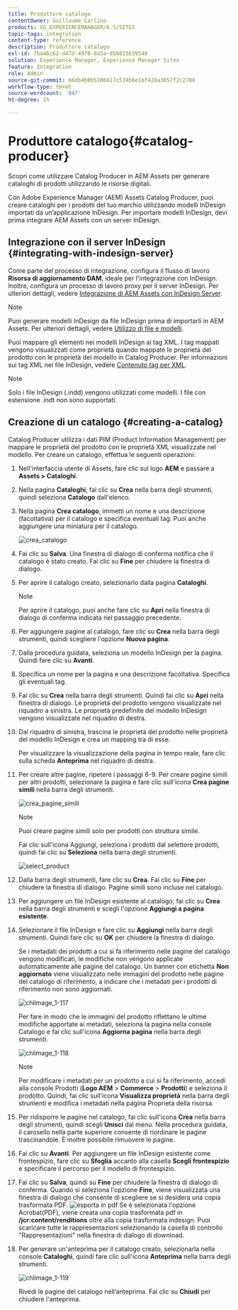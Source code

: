 ```yaml
---
title: Produttore catalogo
contentOwner: Guillaume Carlino
products: SG_EXPERIENCEMANAGER/6.5/SITES
topic-tags: integration
content-type: reference
description: Produttore catalogo
exl-id: 76a46c62-d47d-4970-8a3a-d56015639548
solution: Experience Manager, Experience Manager Sites
feature: Integration
role: Admin
source-git-commit: 66db4b0b5106617c534b6e1bf428a3057f2c2708
workflow-type: tm+mt
source-wordcount: '847'
ht-degree: 1%

---
```


# Produttore catalogo{#catalog-producer}

Scopri come utilizzare Catalog Producer in AEM Assets per generare cataloghi di prodotti utilizzando le risorse digitali.

Con Adobe Experience Manager (AEM) Assets Catalog Producer, puoi creare cataloghi per i prodotti del tuo marchio utilizzando modelli InDesign importati da un’applicazione InDesign. Per importare modelli InDesign, devi prima integrare AEM Assets con un server InDesign.

## Integrazione con il server InDesign {#integrating-with-indesign-server}

Come parte del processo di integrazione, configura il flusso di lavoro **Risorsa di aggiornamento DAM**, ideale per l&#39;integrazione con InDesign. Inoltre, configura un processo di lavoro proxy per il server InDesign. Per ulteriori dettagli, vedere [Integrazione di AEM Assets con InDesign Server](/help/assets/indesign.md).

>[!NOTE]
>
>Puoi generare modelli InDesign da file InDesign prima di importarli in AEM Assets. Per ulteriori dettagli, vedere [Utilizzo di file e modelli](https://helpx.adobe.com/it/indesign/using/files-templates.html).
>
>Puoi mappare gli elementi nei modelli InDesign ai tag XML. I tag mappati vengono visualizzati come proprietà quando mappate le proprietà del prodotto con le proprietà del modello in Catalog Producer. Per informazioni sui tag XML nei file InDesign, vedere [Contenuto tag per XML](https://helpx.adobe.com/it/indesign/using/tagging-content-xml.html).

>[!NOTE]
>
>Solo i file InDesign (.indd) vengono utilizzati come modelli. I file con estensione .indt non sono supportati.

## Creazione di un catalogo {#creating-a-catalog}

Catalog Producer utilizza i dati PIM (Product Information Management) per mappare le proprietà del prodotto con le proprietà XML visualizzate nel modello. Per creare un catalogo, effettua le seguenti operazioni:

1. Nell&#39;interfaccia utente di Assets, fare clic sul logo **AEM** e passare a **Assets > Cataloghi**.
1. Nella pagina **Cataloghi**, fai clic su **Crea** nella barra degli strumenti, quindi seleziona **Catalogo** dall&#39;elenco.
1. Nella pagina **Crea catalogo**, immetti un nome e una descrizione (facoltativa) per il catalogo e specifica eventuali tag. Puoi anche aggiungere una miniatura per il catalogo.

   ![crea_catalogo](assets/create_catalog.png)

1. Fai clic su **Salva**. Una finestra di dialogo di conferma notifica che il catalogo è stato creato. Fai clic su **Fine** per chiudere la finestra di dialogo.
1. Per aprire il catalogo creato, selezionarlo dalla pagina **Cataloghi**.

   >[!NOTE]
   >
   >Per aprire il catalogo, puoi anche fare clic su **Apri** nella finestra di dialogo di conferma indicata nel passaggio precedente.

1. Per aggiungere pagine al catalogo, fare clic su **Crea** nella barra degli strumenti, quindi scegliere l&#39;opzione **Nuova pagina**.
1. Dalla procedura guidata, seleziona un modello InDesign per la pagina. Quindi fare clic su **Avanti**.
1. Specifica un nome per la pagina e una descrizione facoltativa. Specifica gli eventuali tag.
1. Fai clic su **Crea** nella barra degli strumenti. Quindi fai clic su **Apri** nella finestra di dialogo. Le proprietà del prodotto vengono visualizzate nel riquadro a sinistra. Le proprietà predefinite del modello InDesign vengono visualizzate nel riquadro di destra.
1. Dal riquadro di sinistra, trascina le proprietà del prodotto nelle proprietà del modello InDesign e crea un mapping tra di esse.

   Per visualizzare la visualizzazione della pagina in tempo reale, fare clic sulla scheda **Anteprima** nel riquadro di destra.

1. Per creare altre pagine, ripetere i passaggi 6-9. Per creare pagine simili per altri prodotti, selezionare la pagina e fare clic sull&#39;icona **Crea pagine simili** nella barra degli strumenti.

   ![crea_pagine_simili](assets/create_similar_pages.png)

   >[!NOTE]
   >
   >Puoi creare pagine simili solo per prodotti con struttura simile.

   Fai clic sull&#39;icona Aggiungi, seleziona i prodotti dal selettore prodotti, quindi fai clic su **Seleziona** nella barra degli strumenti.

   ![select_product](assets/select_product.png)

1. Dalla barra degli strumenti, fare clic su **Crea**. Fai clic su **Fine** per chiudere la finestra di dialogo. Pagine simili sono incluse nel catalogo.
1. Per aggiungere un file InDesign esistente al catalogo, fai clic su **Crea** nella barra degli strumenti e scegli l&#39;opzione **Aggiungi a pagina esistente**.
1. Selezionare il file InDesign e fare clic su **Aggiungi** nella barra degli strumenti. Quindi fare clic su **OK** per chiudere la finestra di dialogo.

   Se i metadati dei prodotti a cui si fa riferimento nelle pagine del catalogo vengono modificati, le modifiche non vengono applicate automaticamente alle pagine del catalogo. Un banner con etichetta **Non aggiornato** viene visualizzato nelle immagini del prodotto nelle pagine del catalogo di riferimento, a indicare che i metadati per i prodotti di riferimento non sono aggiornati.

   ![chlimage_1-117](assets/chlimage_1-117a.png)

   Per fare in modo che le immagini del prodotto riflettano le ultime modifiche apportate ai metadati, seleziona la pagina nella console Catalogo e fai clic sull&#39;icona **Aggiorna pagina** nella barra degli strumenti.

   ![chlimage_1-118](assets/chlimage_1-118a.png)

   >[!NOTE]
   >
   >Per modificare i metadati per un prodotto a cui si fa riferimento, accedi alla console Prodotti (**Logo AEM** > **Commerce** > **Prodotti**) e seleziona il prodotto. Quindi, fai clic sull&#39;icona **Visualizza proprietà** nella barra degli strumenti e modifica i metadati nella pagina Proprietà della risorsa.

1. Per ridisporre le pagine nel catalogo, fai clic sull&#39;icona **Crea** nella barra degli strumenti, quindi scegli **Unisci** dal menu. Nella procedura guidata, il carosello nella parte superiore consente di riordinare le pagine trascinandole. È inoltre possibile rimuovere le pagine.

1. Fai clic su **Avanti**. Per aggiungere un file InDesign esistente come frontespizio, fare clic su **Sfoglia** accanto alla casella **Scegli frontespizio** e specificare il percorso per il modello di frontespizio.
1. Fai clic su **Salva**, quindi su **Fine** per chiudere la finestra di dialogo di conferma.
Quando si seleziona l&#39;opzione **Fine**, viene visualizzata una finestra di dialogo che consente di scegliere se si desidera una copia trasformata PDF.
   ![esporta in pdf](assets/CatalogPDF.png)
Se è selezionata l&#39;opzione Acrobat(PDF), viene creata una copia trasformata pdf in **/jcr:content/renditions** oltre alla copia trasformata indesign. Puoi scaricare tutte le rappresentazioni selezionando la casella di controllo &quot;Rappresentazioni&quot; nella finestra di dialogo di download.

1. Per generare un&#39;anteprima per il catalogo creato, selezionarla nella console **Cataloghi**, quindi fare clic sull&#39;icona **Anteprima** nella barra degli strumenti.

   ![chlimage_1-119](assets/chlimage_1-119a.png)

   Rivedi le pagine del catalogo nell’anteprima. Fai clic su **Chiudi** per chiudere l&#39;anteprima.
